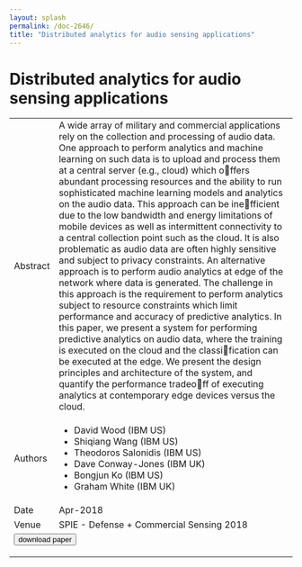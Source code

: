 ```yaml
---
layout: splash
permalink: /doc-2646/
title: "Distributed analytics for audio sensing applications"
---
```


# Distributed analytics for audio sensing applications

<table>
    <tbody>
    <tr>
        <td>Abstract</td>
        <td>A wide array of military and commercial applications rely on the collection and processing of audio data. One approach to perform analytics and machine learning on such data is to upload and process them at a central server (e.g., cloud) which offers abundant processing resources and the ability to run sophisticated machine learning models and analytics on the audio data. This approach can be inefficient due to the low bandwidth and energy limitations of mobile devices as well as intermittent connectivity to a central collection point such as the cloud. It is also problematic as audio data are often highly sensitive and subject to privacy constraints. An alternative approach is to perform audio analytics at edge of the network where data is generated. The challenge in this approach is the requirement to perform analytics subject to resource constraints which limit performance and accuracy of predictive analytics. In this paper, we present a system for performing predictive analytics on audio data, where the training is executed on the cloud and the classification can be executed at the edge. We present the design principles and architecture of the system, and quantify the performance tradeoff of executing analytics at contemporary edge devices versus the cloud.</td>
    </tr>
    <tr>
        <td>Authors</td>
        <td>
            <ul>
                <li>David Wood (IBM US)</li>
                <li>Shiqiang Wang (IBM US)</li>
                <li>Theodoros Salonidis (IBM US)</li>
                <li>Dave Conway-Jones (IBM UK)</li>
                <li>Bongjun Ko (IBM US)</li>
                <li>Graham White (IBM UK)</li>
            </ul>
        </td>
    </tr>
    <tr>
        <td>Date</td>
        <td>Apr-2018</td>
    </tr>
    <tr>
        <td>Venue</td>
        <td>SPIE - Defense + Commercial Sensing 2018</td>
    </tr>
        <tr>
            <td colspan="2">
                <form method="get" action="https://ibm.box.com/v/doc-2646-paper">
                    <button type="submit">download paper</button>
                </form>
            </td>
        </tr>
    </tbody>
</table>
